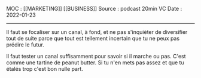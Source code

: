 MOC : [[MARKETING]] [[BUSINESS]]
Source : podcast 20min VC
Date : 2022-01-23
***

Il faut se focaliser sur un canal, à fond, et ne pas s'inquièter de diversifier tout de suite parce que tout est tellement incertain que tu ne peux pas prédire le futur. 

Il faut tester un canal suffisamment pour savoir si il marche ou pas. C'est comme une tartine de peanut butter. Si tu n'en mets pas assez et que tu étalés trop c'est bon nulle part. 


